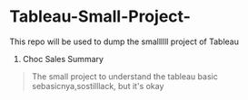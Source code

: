 # Tableau-Small-Project-
This repo will be used to dump the smallllll project of Tableau


1. Choc Sales Summary
> The small project to understand the tableau basic sebasicnya,sostilllack, but it's okay
